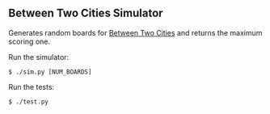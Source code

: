 ## Between Two Cities Simulator

Generates random boards for [Between Two Cities](https://stonemaiergames.com/games/between-two-cities/) and returns the maximum scoring one.

Run the simulator:

    $ ./sim.py [NUM_BOARDS]

Run the tests:

    $ ./test.py

